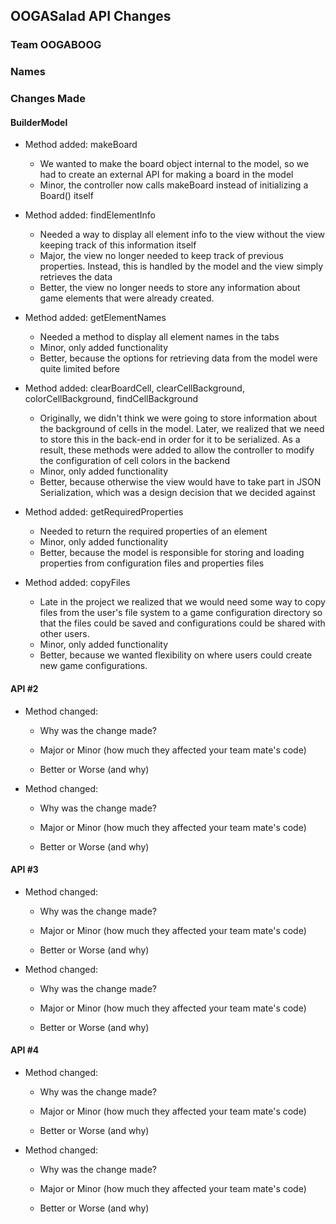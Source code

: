 ## OOGASalad API Changes
### Team OOGABOOG
### Names


### Changes Made

#### BuilderModel

* Method added: makeBoard
  * We wanted to make the board object internal to the model, so we had to create an external API for making a board in the model
  * Minor, the controller now calls makeBoard instead of initializing a Board() itself

* Method added: findElementInfo
  * Needed a way to display all element info to the view without the view keeping track of this information itself
  * Major, the view no longer needed to keep track of previous properties. Instead, this is handled by the model and the view simply retrieves the data
  * Better, the view no longer needs to store any information about game elements that were already created.

* Method added: getElementNames
  * Needed a method to display all element names in the tabs
  * Minor, only added functionality
  * Better, because the options for retrieving data from the model were quite limited before

* Method added: clearBoardCell, clearCellBackground, colorCellBackground, findCellBackground
  * Originally, we didn't think we were going to store information about the background of cells in the model. Later, we realized that we need to store this in the back-end in order for it to be serialized. As a result, these methods were added to allow the controller to modify the configuration of cell colors in the backend
  * Minor, only added functionality
  * Better, because otherwise the view would have to take part in JSON Serialization, which was a design decision that we decided against

* Method added: getRequiredProperties
  * Needed to return the required properties of an element
  * Minor, only added functionality
  * Better, because the model is responsible for storing and loading properties from configuration files and properties files

* Method added: copyFiles
  * Late in the project we realized that we would need some way to copy files from the user's file system to a game configuration directory so that the files could be saved and configurations could be shared with other users.
  * Minor, only added functionality
  * Better, because we wanted flexibility on where users could create new game configurations.




#### API #2

* Method changed:

    * Why was the change made?

    * Major or Minor (how much they affected your team mate's code)

    * Better or Worse (and why)


* Method changed:

    * Why was the change made?

    * Major or Minor (how much they affected your team mate's code)

    * Better or Worse (and why)


#### API #3

* Method changed:

    * Why was the change made?

    * Major or Minor (how much they affected your team mate's code)

    * Better or Worse (and why)


* Method changed:

    * Why was the change made?

    * Major or Minor (how much they affected your team mate's code)

    * Better or Worse (and why)


#### API #4

* Method changed:

    * Why was the change made?

    * Major or Minor (how much they affected your team mate's code)

    * Better or Worse (and why)


* Method changed:

    * Why was the change made?

    * Major or Minor (how much they affected your team mate's code)

    * Better or Worse (and why)

